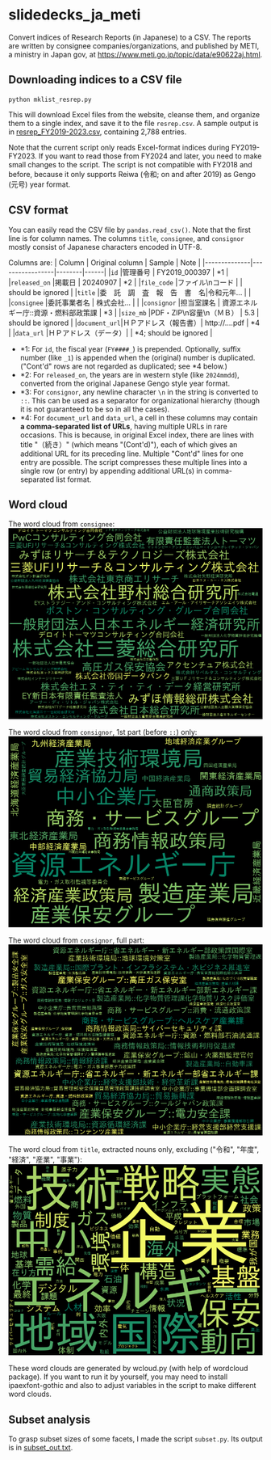 # slidedecks\_ja\_meti

Convert indices of Research Reports (in Japanese) to a CSV.  The reports are written by consignee companies/organizations, and published by METI, a ministry in Japan gov, at https://www.meti.go.jp/topic/data/e90622aj.html.

	
## Downloading indices to a CSV file
```shell
python mklist_resrep.py
```

This will download Excel files from the website, cleanse them,
and organize them to a single index, and save it to the file `resrep.csv`.
A sample output is in [resrep\_FY2019-2023.csv](resrep_FY2019-2023.csv), containing 2,788 entries.

Note that the current script only reads Excel-format indices during FY2019-FY2023.
If you want to read those from FY2024 and later, you need to make small changes to the script.
The script is not compatible with FY2018 and before, because it only supports Reiwa (令和; on and after 2019) as Gengo (元号) year format.

	
## CSV format

You can easily read the CSV file by `pandas.read_csv()`.
Note that the first line is for column names.
The columns `title`, `consignee`, and `consignor` mostly consist of Japanese characters encoded in UTF-8.	

Columns are:
| Column       | Original column | Sample | Note |
|--------------|-----------------|--------|------|
|`id`          |管理番号 | FY2019\_000397 | \*1 |
|`released_on` |掲載日 | 20240907 | \*2 |
|`file_code`   |ファイル\nコード | | should be ignored |
|`title`       |委　託　調　査　報　告　書　名|令和元年... | |
|`consignee`   |委託事業者名 | 株式会社... | |
|`consignor`   |担当室課名 | 資源エネルギー庁::資源・燃料部政策課 | \*3 |
|`size_mb`     |PDF・ZIP\n容量\n（ＭＢ） | 5.3 | should be ignored |
|`document_url`|ＨＰアドレス（報告書）| http://....pdf | \*4 |
|`data_url`    |ＨＰアドレス（データ）| | \*4; should be ignored |

- \*1: For `id`, the fiscal year (`FY####_`) is prepended. Optionally, suffix number (like `_1`) is appended when the (original) number is duplicated. ("Cont'd" rows are not regarded as duplicated; see \*4 below.)
- \*2: For `released_on`, the years are in western style (like `2024mmdd`), converted from the original Japanese Gengo style year format.
- \*3: For `consignor`, any newline character `\n` in the string is converted to `::`. This can be used as a separator for organizational hierarchy (though it is not guaranteed to be so in all the cases).
- \*4: For `document_url` and `data_url`, a cell in these columns may contain **a comma-separated list of URLs**, having multiple URLs in rare occasions. This is because, in original Excel index, there are lines with title "（続き）" (which means "(Cont'd)"), each of which gives an additional URL for its preceding line. Multiple "Cont'd" lines for one entry are possible. The script compresses these multiple lines into a single row (or entry) by appending additional URL(s) in comma-separated list format.

	
## Word cloud

The word cloud from `consignee`:
![consignee](wordclouds/wc_consignee.png)

The word cloud from `consignor`, 1st part (before `::`) only:
![consignor\_1st](wordclouds/wc_consignor_1st.png)

The word cloud from `consignor`, full part:
![consignor](wordclouds/wc_consignor.png)

The word cloud from `title`, extracted nouns only, excluding ("令和", "年度", "経済", "産業", "事業"):
![title\_nouns](wordclouds/wc_title_nouns_excluded.png)

These word clouds are generated by wcloud.py (with help of wordcloud package). If you want to run it by yourself, you may need to install ipaexfont-gothic and also to adjust variables in the script to make different word clouds.


## Subset analysis

To grasp subset sizes of some facets, I made the script `subset.py`. Its output is in [subset\_out.txt](subset_out.txt).

